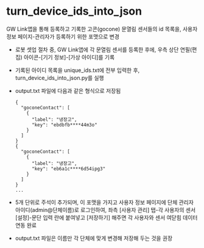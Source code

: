 # turn_device_ids_into_json
GW Link앱을 통해 등록하고 기록한 고콘(gocone) 문열림 센서들의 id 목록을, 사용자 정보 페이지-관리자가 등록하기 위한 포맷으로 변경

- 로봇 셋업 절차 중, GW Link앱에 각 문열림 센서를 등록한 후에, 우측 상단 연필(편집) 아이콘-[기기 정보]-[가상 아이디]를 기록
- 기록된 아이디 목록을 unique_ids.txt에 전부 입력한 후, turn_device_ids_into_json.py를 실행
- output.txt 파일에 다음과 같은 형식으로 저장됨

      {
        "goconeContact": [
          {
            "label": "냉장고",
            "key": "ebdbfb****44m3o"
          }
        ]
      }
      {
        "goconeContact": [
          {
            "label": "냉장고",
            "key": "eb6a1c****6d54ipg3"
          }
        ]
      }
      ...
- 5개 단위로 주석이 추가되며, 이 포맷을 가지고 사용자 정보 페이지에 단체 관리자 아이디(admin@단체이름)로 로그인하여, 좌측 [사용자 관리] 탭-각 사용자의 센서 [설정]-문단 입력 란에 붙여넣고 [저장하기] 해주면 각 사용자와 센서 여닫힘 데이터 연동 완료
- output.txt 파일은 이름만 각 단체에 맞게 변경해 저장해 두는 것을 권장
